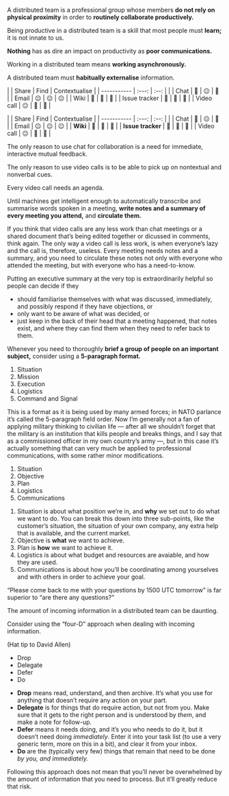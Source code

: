 A distributed team is a professional group whose members **do not rely
on physical proximity** in order to **routinely collaborate
productively.**


Being productive in a distributed team is a skill that most people
must **learn;** it is not innate to us.


**Nothing** has as dire an impact on productivity as **poor
communications.**


Working in a distributed team means **working asynchronously.**


A distributed team must **habitually externalise** information.


|               | Share | Find | Contextualise |
| -----------   | :---: | :--: |               |
| Chat          | 🙂    | 😐   | 🙁            |
| Email         | 😐    | 😐   | 😐            |
| Wiki          | 🙂    | 🙂   | 🙂            |
| Issue tracker | 🙂    | 🙂   | 🙂            |
| Video call    | 😐    | 🙁   | 🙁            |


|                   | Share  | Find   | Contextualise |
| -----------       | :---:  | :--:   |               |
| Chat              | 🙂     | 😐     | 🙁            |
| Email             | 😐     | 😐     | 😐            |
| **Wiki**          | **🙂** | **🙂** | **🙂**        |
| **Issue tracker** | **🙂** | **🙂** | **🙂**        |
| Video call        | 😐     | 🙁     | 🙁            |


The only reason to use chat for collaboration is a need for immediate,
interactive mutual feedback.


The only reason to use video calls is to be able to pick up on
nontextual and nonverbal cues.


Every video call needs an agenda.


Until machines get intelligent enough to automatically transcribe and
summarise words spoken in a meeting, **write notes and a summary of
every meeting you attend,** and **circulate them.**

<!-- Note -->
If you think that video calls are any less work than chat meetings or
a shared document that’s being edited together or dicussed in
comments, think again. The only way a video call is less work, is when
everyone’s lazy and the call is, therefore, useless. Every meeting
needs notes and a summary, and you need to circulate these notes not
only with everyone who attended the meeting, but with everyone who has
a need-to-know.

Putting an executive summary at the very top is extraordinarily
helpful so people can decide if they

* should familiarise themselves with what was discussed, immediately,
  and possibly respond if they have objections, or
* only want to be aware of what was decided, or
* just keep in the back of their head that a meeting happened, that
  notes exist, and where they can find them when they need to refer
  back to them.
  

Whenever you need to thoroughly **brief a group of people on an
important subject,** consider using a **5-paragraph format.**


1. Situation
2. Mission
3. Execution
4. Logistics
5. Command and Signal

<!-- Note -->
This is a format as it is being used by many armed forces; in NATO
parlance it’s called the 5-paragraph field order. Now I’m generally
not a fan of applying military thinking to civilian life — after all
we shouldn’t forget that the military is an institution that kills
people and breaks things, and I say that as a commissioned officer in
my own country’s army —, but in this case it’s actually something that
can very much be applied to professional communications, with some
rather minor modifications. 


1. Situation
2. Objective
3. Plan
4. Logistics
5. Communications

<!-- Note -->

1. Situation is about what position we’re in, and **why** we set out
   to do what we want to do. You can break this down into three
   sub-points, like the customer’s situation, the situation of your
   own company, any extra help that is available, and the current
   market.
2. Objective is **what** we want to achieve.
3. Plan is **how** we want to achieve it.
4. Logistics is about what budget and resources are avaiable, and how
   they are used.
5. Communications is about how you’ll be coordinating among yourselves
   and with others in order to achieve your goal.


“Please come back to me with your questions by 1500 UTC tomorrow” is
far superior to “are there any questions?”


The amount of incoming information in a distributed team can be
daunting.


Consider using the “four-D” approach when dealing with incoming
information.

(Hat tip to David Allen)


* Drop
* Delegate
* Defer
* Do

<!-- Note -->
* **Drop** means read, understand, and then archive. It’s what you use
  for anything that doesn’t require any action on your part.
* **Delegate** is for things that do require action, but not from
  you. Make sure that it gets to the right person and is understood by
  *them*, and make a note for follow-up.
* **Defer** means it needs doing, and it’s you who needs to do it, but
  it doesn’t need doing *immediately*. Enter it into your task list
  (to use a very generic term, more on this in a bit), and clear it
  from your inbox.
* **Do** are the (typically very few) things that remain that need to
  be done *by you, and immediately.*

Following this approach does not mean that you’ll never be overwhelmed
by the amount of information that you need to process. But it’ll
greatly reduce that risk.
